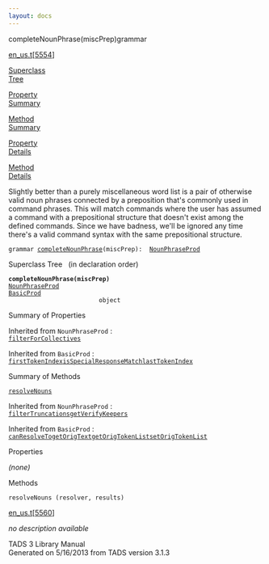 ```yaml
---
layout: docs
---
```

<span class="title">completeNounPhrase(miscPrep)</span><span class="type">grammar</span>

[en_us.t](../file/en_us.t.html)\[[5554](../source/en_us.t.html#5554)\]

[Superclass  
Tree](#_SuperClassTree_)

[Property  
Summary](#_PropSummary_)

[Method  
Summary](#_MethodSummary_)

[Property  
Details](#_Properties_)

[Method  
Details](#_Methods_)



Slightly better than a purely miscellaneous word list is a pair of
otherwise valid noun phrases connected by a preposition that's commonly
used in command phrases. This will match commands where the user has
assumed a command with a prepositional structure that doesn't exist
among the defined commands. Since we have badness, we'll be ignored any
time there's a valid command syntax with the same prepositional
structure.

`grammar `<span class="gramalt">[`completeNounPhrase`](../object/completeNounPhrase.html)`(miscPrep)`</span>` :   `[`NounPhraseProd`](../object/NounPhraseProd.html)



<span id="_SuperClassTree_"></span>



<span class="hdln">Superclass Tree</span>   (in declaration order)



**`completeNounPhrase(miscPrep)`**  
[`NounPhraseProd`](../object/NounPhraseProd.html)  
[`BasicProd`](../object/BasicProd.html)  
`                         object`  
<span id="_PropSummary_"></span>



<span class="hdln">Summary of Properties</span>  





Inherited from `NounPhraseProd` :  
[`filterForCollectives`](../object/NounPhraseProd.html#filterForCollectives)

Inherited from `BasicProd` :  
[`firstTokenIndex`](../object/BasicProd.html#firstTokenIndex)[`isSpecialResponseMatch`](../object/BasicProd.html#isSpecialResponseMatch)[`lastTokenIndex`](../object/BasicProd.html#lastTokenIndex)

<span id="_MethodSummary_"></span>



<span class="hdln">Summary of Methods</span>  



[`resolveNouns`](#resolveNouns)

Inherited from `NounPhraseProd` :  
[`filterTruncations`](../object/NounPhraseProd.html#filterTruncations)[`getVerifyKeepers`](../object/NounPhraseProd.html#getVerifyKeepers)

Inherited from `BasicProd` :  
[`canResolveTo`](../object/BasicProd.html#canResolveTo)[`getOrigText`](../object/BasicProd.html#getOrigText)[`getOrigTokenList`](../object/BasicProd.html#getOrigTokenList)[`setOrigTokenList`](../object/BasicProd.html#setOrigTokenList)

<span id="_Properties_"></span>



<span class="hdln">Properties</span>  



*(none)* <span id="_Methods_"></span>



<span class="hdln">Methods</span>  



<span id="resolveNouns"></span>

`resolveNouns (resolver, results)`

[en_us.t](../file/en_us.t.html)\[[5560](../source/en_us.t.html#5560)\]



*no description available*





TADS 3 Library Manual  
Generated on 5/16/2013 from TADS version 3.1.3


